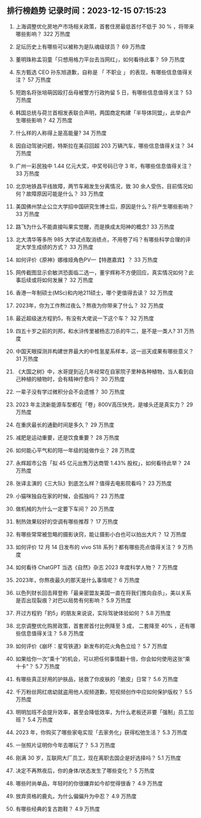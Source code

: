 
## 排行榜趋势 记录时间：2023-12-15 07:15:23
  
  1. 上海调整优化房地产市场相关政策，首套住房最低首付不低于 30 % ，将带来哪些影响？ 322 万热度
    
  2. 足坛历史上有哪些可以被称为是队魂级球员？ 69 万热度
    
  3. 董明珠称孟羽童「只想用格力平台去当网红」，如何看待此事？ 59 万热度
    
  4. 东方甄选  CEO  孙东旭道歉，自称是 「 不职业 」 的表现，有哪些信息值得关注？ 57 万热度
    
  5. 短跑名将张培萌因殴打岳母被警方行政拘留 5 日，有哪些信息值得关注？ 53 万热度
    
  6. 韩国总统与荷兰首相发表联合声明，两国商定构建「半导体同盟」，此举会产生哪些影响？ 42 万热度
    
  7. 什么样的人称得上是高能量? 34 万热度
    
  8. 因自动驾驶问题，特斯拉在美召回超 203 万辆汽车，哪些信息值得关注？ 34 万热度
    
  9. 广州一彩民独中 1.44 亿元大奖，中奖号码已守 3 年，有哪些信息值得关注？ 33 万热度
    
  10. 北京地铁昌平线故障，两节车厢发生分离情况，致 30 余人受伤，目前情况如何？故障原因可能是什么？ 33 万热度
    
  11. 美国佛州禁止公立大学招中国研究生博士后，原因是什么？将产生哪些影响？ 33 万热度
    
  12. 路飞为什么不能直接叫果实觉醒，而是换成太阳神的概念? 33 万热度
    
  13. 北大清华等多所 985 大学试点取消绩点，不用卷了吗？有哪些科学合理的评定大学生成绩的方式？ 33 万热度
    
  14. 如何评价《原神》娜维娅角色PV—【特邀嘉宾】？ 33 万热度
    
  15. 网传截图显示俞敏洪恐面临二选一，董宇辉称不方便回应，真实情况如何？此事后续或将如何发展？ 32 万热度
    
  16. 香港一年制硕士(MSc)和内地211硕士，哪个更值得去读？ 32 万热度
    
  17. 2023年，你为工作熬过夜么？熬夜为你带来了什么？ 32 万热度
    
  18. 最近超级迷方程豹5，有没有大佬说一下这个车？ 32 万热度
    
  19. 四五十岁之前的刘邦，和水浒传里被杨志刀杀的牛二，是不是一类人? 31 万热度
    
  20. 中国天眼探测并构建世界最大的中性氢星系样本，这一巡天成果有哪些意义？ 31 万热度
    
  21. 《大国之树》中，水哥提到近几年经常在自家院子里种各种植物，当人看到自己种植的植物时，会有精神疗愈吗？ 30 万热度
    
  22. 一辈子没有学过微积分会不会遗憾？ 30 万热度
    
  23. 2023 年主流新能源车型都在「卷」800V高压快充，是噱头还是真实力？ 29 万热度
    
  24. 在重庆最长的通勤时间是多久？ 29 万热度
    
  25. 减肥是运动重要，还是饮食重要？ 28 万热度
    
  26. 如何能心平气和的陪一年级的娃做作业？ 28 万热度
    
  27. 永辉超市公告「拟 45 亿元出售万达商管 1.43% 股权」，如何看待此举？ 24 万热度
    
  28. 张译主演的《三大队》到底怎么样？值得去电影院看吗？ 23 万热度
    
  29. 小猫咪独自在家的时候，会孤独吗？ 23 万热度
    
  30. 做机械的为什么一定要下车间？ 20 万热度
    
  31. 制热效果较好的空调有哪些推荐？ 17 万热度
    
  32. 有哪些常常被忽略的摄影诀窍，能让摄影小白也可以拍出大片？ 12 万热度
    
  33. 如何评价 12 月 14 日发布的 vivo S18 系列？都有哪些亮点值得关注？ 9 万热度
    
  34. 如何看待 ChatGPT 当选《自然》杂志 2023 年度科学人物？ 7 万热度
    
  35. 2023年，你熬夜最久的那天是什么事情呢？ 6 万热度
    
  36. 以色列财长回击拜登称「最亲密盟友美国一直在将我们推向自杀」，美以关系是否出现裂痕？对巴以局势有何影响？ 5.9 万热度
    
  37. 开过方程豹「豹5」的朋友来说说，实际驾驶体验如何？ 5.8 万热度
    
  38. 北京调整优化购房政策，首套房首付比例降至 3 成， 二套降至 40% ，还有哪些信息值得关注？ 5.8 万热度
    
  39. 如何评价《崩坏：星穹铁道》新发布的花火角色立绘？ 5.7 万热度
    
  40. 如果给你一次“乘十”的机会，可以把任何事情翻十倍，你会如何使用这张“乘十卡”？ 5.7 万热度
    
  41. 有哪些真正好用的护肤品，拯救了你皮肤的「脆皮」日常？ 5.6 万热度
    
  42. 千万粉丝网红痞幼就盗用他人视频道歉，短视频创作中应如何保护版权？ 5.5 万热度
    
  43. 明明加班不会提升效率，甚至会降低效率，为什么老板还非要「强制」员工加班？ 5.4 万热度
    
  44. 2023 年，你购买了哪些家电实现「去家务化」获得松弛生活？ 5.3 万热度
    
  45. 一张照片证明你今年去哪玩了？ 5.3 万热度
    
  46. 刚满 30 岁，互联网大厂员工，现在离职去国企是好选择吗？ 5.1 万热度
    
  47. 决定不再熬夜后，你的身体/状态发生了哪些变化？ 5 万热度
    
  48. 哪些时尚单品，年轻时的你很嫌弃如今却觉得很香？ 4.9 万热度
    
  49. 放弃资格的鹿丸，为什么偏偏升为中忍？ 4.9 万热度
    
  50. 有哪些经典的复古跑鞋？ 4.9 万热度
    